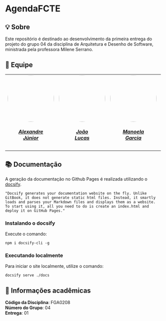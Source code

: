 # AgendaFCTE

## 💡 Sobre

Este repositório é destinado ao desenvolvimento da primeira entrega do projeto do grupo 04 da disciplina de Arquitetura e Desenho de Software, ministrada pela professora Milene Serrano.

## 👥 Equipe

<center>
<table style="margin-left: auto; margin-right: auto;">
    <tr>
        <td align="center">
            <a href="https://github.com/Alexandreljr">
                <img style="border-radius: 50%;" src="https://github.com/Alexandreljr.png" width="150px;"/>
                <h5 class="text-center">Alexandre<br>Júnior</h5>
            </a>
        </td>
        <td align="center">
            <a href="https://github.com/joaolucas102">
                <img style="border-radius: 50%;" src="https://github.com/joaolucas102.png" width="150px;"/>
                <h5 class="text-center">João<br>Lucas</h5>
            </a>
        </td>
        <td align="center">
            <a href="https://github.com/manu-sgc">
                <img style="border-radius: 50%;" src="https://github.com/manu-sgc.png" width="150px;"/>
                <h5 class="text-center">Manoela<br>Garcia</h5>
            </a>
        </td>
        <td align="center">
            <a href="https://github.com/maykonjuso">
                <img style="border-radius: 50%;" src="https://github.com/maykonjuso.png" width="150px;"/>
                <h5 class="text-center">Maykon<br>Júnio</h5>
            </a>
        </td>
        <td align="center">
            <a href="https://github.com/pLopess">
                <img style="border-radius: 50%;" src="https://github.com/pLopess.png" width="150px;"/>
                <h5 class="text-center">Pedro<br>Lopes</h5>
            </a>
        </td>
        <td align="center">
            <a href="https://github.com/thaleseuflauzino">
                <img style="border-radius: 50%;" src="https://github.com/thaleseuflauzino.png" width="150px;"/>
                <h5 class="text-center">Thales<br>Euflauzino</h5>
            </a>
        </td>
        <td align="center">
            <a href="https://github.com/VHBernardes">
                <img style="border-radius: 50%;" src="https://github.com/VHBernardes.png" width="150px;"/>
                <h5 class="text-center">Victor<br>Bernardes</h5>
            </a>
        </td>
        <td align="center">
            <a href="https://github.com/Victor-oss">
                <img style="border-radius: 50%;" src="https://github.com/Victor-oss.png" width="150px;"/>
                <h5 class="text-center">Victório<br>Lázaro</h5>
            </a>
        </td>
        <td align="center">
            <a href="https://github.com/moonshinerd">
                <img style="border-radius: 50%;" src="https://github.com/moonshinerd.png" width="150px;"/>
                <h5 class="text-center">Víctor<br>Schmidt</h5>
            </a>
        </td>
    </tr>
</table>
</center>


## 📚 Documentação

A geração da documentação no Github Pages é realizada utilizando o [docsify](https://docsify.js.org/).

```shell
"Docsify generates your documentation website on the fly. Unlike GitBook, it does not generate static html files. Instead, it smartly loads and parses your Markdown files and displays them as a website. To start using it, all you need to do is create an index.html and deploy it on GitHub Pages."
```

### Instalando o docsify

Execute o comando:

```shell
npm i docsify-cli -g
```

### Executando localmente

Para iniciar o site localmente, utilize o comando:

```shell
docsify serve ./docs
```

## 📃 Informações acadêmicas

**Código da Disciplina**: FGA0208<br>
**Número do Grupo**: 04<br>
**Entrega**: 01<br>
